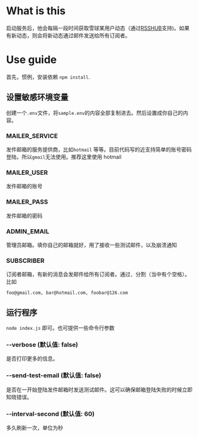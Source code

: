 # What is this

启动服务后，他会每隔一段时间获取雪球某用户动态（通过[RSSHUB](https://docs.rsshub.app/finance.html#xin-lang-cai-jing)支持)。如果有新动态，则会将新动态通过邮件发送给所有订阅者。

# Use guide

首先，惯例，安装依赖 `npm install`.

## 设置敏感环境变量

创建一个`.env`文件，将`sample.env`的内容全部复制进去。然后设置成你自己的内容。

### MAILER_SERVICE

发件邮箱的服务提供商，比如`hotmail` 等等。目前代码写的近支持简单的账号密码登陆，所以`gmail`无法使用。推荐这里使用 hotmail

### MAILER_USER

发件邮箱的账号

### MAILER_PASS

发件邮箱的密码

### ADMIN_EMAIL

管理员邮箱。填你自己的邮箱就好，用了接收一些测试邮件，以及崩溃通知

### SUBSCRIBER

订阅者邮箱，有新的消息会发邮件给所有订阅者。通过`, `分割（当中有个空格）。比如

```
foo@gmail.com, bar@hotmail.com, foobar@126.com
```

## 运行程序

`node index.js` 即可。也可提供一些命令行参数

### --verbose (默认值: false)

是否打印更多的信息。

### --send-test-email (默认值: false)

是否在一开始登陆发件邮箱时发送测试邮件。这可以确保邮箱登陆失败的时候立即知晓错误。

### --interval-second (默认值: 60)

多久刷新一次，单位为秒
